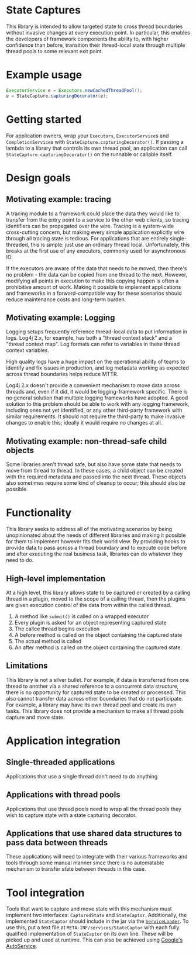 # State Captures

This library is intended to allow targeted state to cross thread
boundaries without invasive changes at every execution point. In
particular, this enables the developers of framework components the
ability to, with higher confidence than before, transition their
thread-local state through multiple thread pools to some relevant exit
point.

# Example usage

```java
ExecutorService e = Executors.newCachedThreadPool();
e = StateCapture.capturingDecorator(e);
```

# Getting started

For application owners, wrap your `Executors`, `ExecutorService`s
and `CompletionService`s with `StateCapture.capturingDecorator()`.
If passing a lambda to a library that controls its own thread pool,
an application can call `StateCapture.capturingDecorator()` on
the runnable or callable itself.

# Design goals
## Motivating example: tracing

A tracing module to a framework could place the data
they would like to transfer from the entry point to a service to
the other web clients, so tracing identifiers can be propagated over
the wire. Tracing is a system-wide cross-cutting concern, but making
every simple application explicitly wire through all tracing state is
tedious. For applications that are entirely single-threaded, this is
simple: just use an ordinary thread local. Unfortunately, this breaks
at the first use of any executors, commonly used for asynchronous IO.

If the executors are aware of the data that needs to be moved, then
there's no problem - the data can be copied from one thread to the next.
However, modifying all points in execution to make this copying happen
is often a prohibitive amount of work. Making it possible to implement
applications and frameworks in a forward-compatible way for these
scenarios should reduce maintenance costs and long-term burden.

## Motivating example: Logging

Logging setups frequently reference thread-local data to put
information in logs. Log4j 2.x, for example, has both a
"thread context stack" and a "thread context map". Log formats
can refer to variables in these thread context variables.

High quality logs have a huge impact on the operational ability
of teams to identify and fix issues in production, and log metadata
working as expected across thread boundaries helps reduce MTTR.

Log4j 2.x doesn't provide a convenient mechanism to move data across
threads and, even if it did, it would be logging-framework specific.
There is no general solution that multiple logging frameworks have
adopted. A good solution to this problem should be able to work with
any logging framework, including ones not yet identified, or any
other third-party framework with similar requirements. It should not
require the third-party to make invasive changes to enable this;
ideally it would require no changes at all.

## Motivating example: non-thread-safe child objects

Some libraries aren't thread safe, but also have some state that
needs to move from thread to thread. In these cases, a child object
can be created with the required metadata and passed into the next
thread. These objects also sometimes require some kind of cleanup
to occur; this should also be possible.

# Functionality
This library seeks to address all of the motivating scenarios by
being unopinionated about the needs of different libraries and
making it possible for them to implement however fits their world
view. By providing hooks to provide data to pass across a thread
boundary and to execute code before and after executing the real
business task, libraries can do whatever they need to do.

## High-level implementation

At a high level, this library allows state to be captured or created
by a calling thread in a plugin, moved to the scope of a calling thread,
then the plugins are given execution control of the data from within
the called thread.

1. A method like `submit()` is called on a wrapped executor
2. Every plugin is asked for an object representing captured state
3. The callee thread begins execution
4. A before method is called on the object containing the captured state
5. The actual method is called
6. An after method is called on the object containing the captured state

## Limitations

This library is not a silver bullet. For example, if data is
transferred from one thread to another via a shared reference
to a concurrent data structure, there is no opportunity for
captured state to be created or processed. This also cannot transfer
data across other boundaries that do not participate. For example,
a library may have its own thread pool and create its own tasks. This
library does not provide a mechanism to make all thread pools
capture and move state.

# Application integration
## Single-threaded applications
Applications that use a single thread don't need to do anything
## Applications with thread pools
Applications that use thread pools need to wrap all the thread pools
they wish to capture state with a state capturing decorator.
## Applications that use shared data structures to pass data between threads
These applications will need to integrate with their various
frameworks and tools through some manual manner since there
is no automatable mechanism to transfer state between threads
in this case.
# Tool integration

Tools that want to capture and move state with this mechanism must
implement two interfaces: `CapturedState`
and `StateCaptor`. Additionally,
the implemented `StateCaptor` should include in the jar via
the [`ServiceLoader`][1]. To use this, put a text file at
`META-INF/services/StateCaptor`
with each fully qualified implementation of `StateCaptor` on
its own line. These will be picked up and used at runtime. This can also
be achieved using [Google's AutoService][2].

[1]: http://docs.oracle.com/javase/8/docs/api/java/util/ServiceLoader.html
[2]: https://github.com/google/auto/tree/master/service
